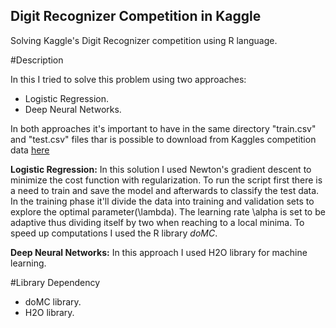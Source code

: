 ## Digit Recognizer Competition in Kaggle

Solving Kaggle's Digit Recognizer competition using R language.

#Description

In this I tried to solve this problem using two approaches:
* Logistic Regression.
* Deep Neural Networks.

In both approaches it's important to have in the same directory "train.csv" and "test.csv" files thar is possible to download from Kaggles competition data <a href="https://www.kaggle.com/c/digit-recognizer/data"> here </a>

**Logistic Regression:**
In this solution I used Newton's gradient descent to minimize the cost function with regularization. To run the script first there is a need to train and save the model and afterwards to classify the test data. In the training phase it'll divide the data into training and validation sets to explore the optimal parameter(\lambda). The learning rate \alpha is set to be adaptive thus dividing itself by two when reaching to a local minima. To speed up computations I used the R library *doMC*.

**Deep Neural Networks:**
In this approach I used H2O library for machine learning. 

#Library Dependency
* doMC library.
* H2O  library.
